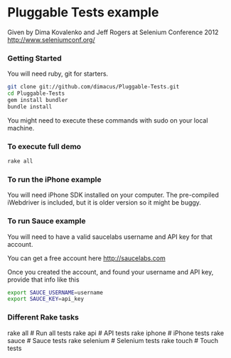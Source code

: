 Pluggable Tests example
=====================================

Given by Dima Kovalenko and Jeff Rogers at Selenium Conference 2012
http://www.seleniumconf.org/

### Getting Started

You will need ruby, git for starters.

```bash
git clone git://github.com/dimacus/Pluggable-Tests.git
cd Pluggable-Tests
gem install bundler
bundle install
```
You might need to execute these commands with sudo on your local machine.

### To execute full demo

```bash
rake all
```


### To run the iPhone example
You will need iPhone SDK installed on your computer. The pre-compiled iWebdriver is included, but it is older version so it might be buggy.


### To run Sauce example

You will need to have a valid saucelabs username and API key for that account.

You can get a free account here http://saucelabs.com

Once you created the account, and found your username and API key, provide that info like this

```bash
export SAUCE_USERNAME=username
export SAUCE_KEY=api_key
```


### Different Rake tasks

rake all       # Run all tests
rake api       # API tests
rake iphone    # iPhone tests
rake sauce     # Sauce tests
rake selenium  # Selenium tests
rake touch     # Touch tests




